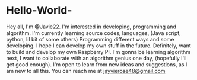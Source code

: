 # Hello-World-
Hey all, I'm @Javie22. I'm interested in developing, programming and algorithm. 
I'm currently learning source codes, languages, (Java script, python, lil bit of some others) Programming different ways and some developing. I hope I can develop my own stuff in the future. Definitely, want to build and develop my own Raspberry PI. I'm gonna be learning algorithm next, I want to collaborate with an algorithm genius one day, (hopefully I'll get good enough). I'm open to learn from new ideas and suggestions, as I am new to all this. You can reach me at jayvierose48@gmail.com 
